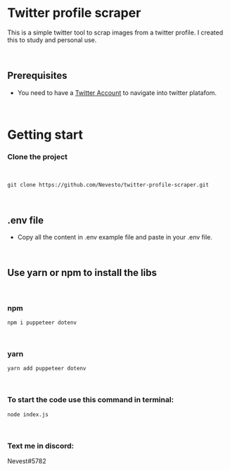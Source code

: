 # Twitter profile scraper

This is a simple twitter tool to scrap images from a twitter profile. I created this to study and personal use.

</br>

## Prerequisites

- You need to have a [Twitter Account](https://twitter.com/i/flow/signup) to navigate into twitter platafom.

</br>

# Getting start

### Clone the project

</br>

````
git clone https://github.com/Nevesto/twitter-profile-scraper.git
````

</br>

## .env file
- Copy all the content in .env example file and paste in your .env file.
</br>

## Use yarn or npm to install the libs

</br>

### npm
````
npm i puppeteer dotenv
````

</br>

###  yarn
````
yarn add puppeteer dotenv
````

</br>

### To start the code use this command in terminal:
``node index.js``

</br>

### Text me in discord:
Nevest#5782
